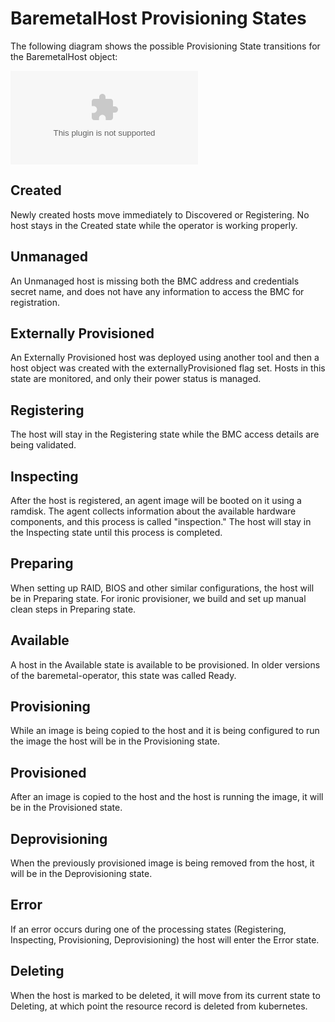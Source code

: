 # BaremetalHost Provisioning States

The following diagram shows the possible Provisioning State transitions for the
BaremetalHost object:

![BaremetalHost ProvisioningState transitions](BaremetalHost_ProvisioningState.dot)

## Created

Newly created hosts move immediately to Discovered or Registering. No
host stays in the Created state while the operator is working
properly.

## Unmanaged

An Unmanaged host is missing both the BMC address and credentials
secret name, and does not have any information to access the BMC
for registration.

## Externally Provisioned

An Externally Provisioned host was deployed using another tool and
then a host object was created with the externallyProvisioned flag
set. Hosts in this state are monitored, and only their power status is
managed.

## Registering

The host will stay in the Registering state while the BMC access
details are being validated.

## Inspecting

After the host is registered, an agent image will be booted on it
using a ramdisk. The agent collects information about the available
hardware components, and this process is called "inspection." The host
will stay in the Inspecting state until this process is completed.

## Preparing

When setting up RAID, BIOS and other similar configurations,
the host will be in Preparing state. For ironic provisioner,
we build and set up manual clean steps in Preparing state.

## Available

A host in the Available state is available to be provisioned.
In older versions of the baremetal-operator, this state was called
Ready.

## Provisioning

While an image is being copied to the host and it is being configured
to run the image the host will be in the Provisioning state.

## Provisioned

After an image is copied to the host and the host is running the
image, it will be in the Provisioned state.

## Deprovisioning

When the previously provisioned image is being removed from the host,
it will be in the Deprovisioning state.

## Error

If an error occurs during one of the processing states (Registering,
Inspecting, Provisioning, Deprovisioning) the host will enter the
Error state.

## Deleting

When the host is marked to be deleted, it will move from its current
state to Deleting, at which point the resource record is deleted from
kubernetes.
